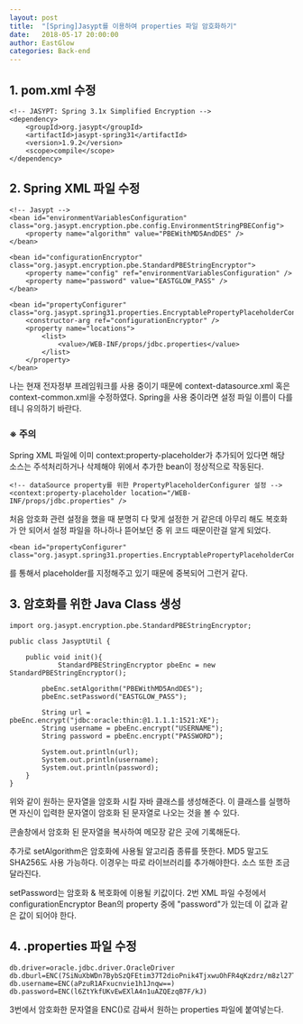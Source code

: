 ```yaml
---
layout: post
title:  "[Spring]Jasypt를 이용하여 properties 파일 암호화하기"
date:   2018-05-17 20:00:00
author: EastGlow
categories: Back-end
---
```


## 1. pom.xml 수정

```
<!-- JASYPT: Spring 3.1x Simplified Encryption -->
<dependency>
    <groupId>org.jasypt</groupId>
    <artifactId>jasypt-spring31</artifactId>
    <version>1.9.2</version>
    <scope>compile</scope>
</dependency>
```

## 2. Spring XML 파일 수정

```
<!-- Jasypt -->
<bean id="environmentVariablesConfiguration" class="org.jasypt.encryption.pbe.config.EnvironmentStringPBEConfig">
	<property name="algorithm" value="PBEWithMD5AndDES" />
</bean>

<bean id="configurationEncryptor" class="org.jasypt.encryption.pbe.StandardPBEStringEncryptor">
	<property name="config" ref="environmentVariablesConfiguration" />
	<property name="password" value="EASTGLOW_PASS" />
</bean>

<bean id="propertyConfigurer" class="org.jasypt.spring31.properties.EncryptablePropertyPlaceholderConfigurer">
	<constructor-arg ref="configurationEncryptor" />
	<property name="locations">
		<list>
			<value>/WEB-INF/props/jdbc.properties</value>
		</list>
	</property>
</bean>
```

나는 현재 전자정부 프레임워크를 사용 중이기 때문에 context-datasource.xml 혹은 context-common.xml을 수정하였다. Spring을 사용 중이라면 설정 파일 이름이 다를테니 유의하기 바란다.

### ※ 주의

Spring XML 파일에 이미 context:property-placeholder가 추가되어 있다면 해당 소스는 주석처리하거나 삭제해야 위에서 추가한 bean이 정상적으로 작동된다.

```
<!-- dataSource property를 위한 PropertyPlaceholderConfigurer 설정 -->
<context:property-placeholder location="/WEB-INF/props/jdbc.properties" />
```

처음 암호화 관련 설정을 했을 때 분명히 다 맞게 설정한 거 같은데 아무리 해도 복호화가 안 되어서 설정 파일을 하나하나 뜯어보던 중 위 코드 때문이란걸 알게 되었다.

```
<bean id="propertyConfigurer" class="org.jasypt.spring31.properties.EncryptablePropertyPlaceholderConfigurer">
```
를 통해서 placeholder를 지정해주고 있기 때문에 중복되어 그런거 같다.

## 3. 암호화를 위한 Java Class 생성

```
import org.jasypt.encryption.pbe.StandardPBEStringEncryptor;

public class JasyptUtil {

	public void init(){
		    StandardPBEStringEncryptor pbeEnc = new StandardPBEStringEncryptor();
        
        pbeEnc.setAlgorithm("PBEWithMD5AndDES");
        pbeEnc.setPassword("EASTGLOW_PASS");

        String url = pbeEnc.encrypt("jdbc:oracle:thin:@1.1.1.1:1521:XE");
        String username = pbeEnc.encrypt("USERNAME");
        String password = pbeEnc.encrypt("PASSWORD");

        System.out.println(url);
        System.out.println(username);
        System.out.println(password);
	}
}
```

위와 같이 원하는 문자열을 암호화 시킬 자바 클래스를 생성해준다. 이 클래스를 실행하면 자신이 입력한 문자열이 암호화 된 문자열로 나오는 것을 볼 수 있다.

콘솔창에서 암호화 된 문자열을 복사하여 메모장 같은 곳에 기록해둔다.

추가로 setAlgorithm은 암호화에 사용될 알고리즘 종류를 뜻한다. MD5 말고도 SHA256도 사용 가능하다. 이경우는 따로 라이브러리를 추가해야한다. 소스 또한 조금 달라진다.

setPassword는 암호화 & 복호화에 이용될 키값이다. 2번 XML 파일 수정에서 configurationEncryptor Bean의 property 중에 "password"가 있는데 이 값과 같은 값이 되어야 한다.

## 4. .properties 파일 수정

```
db.driver=oracle.jdbc.driver.OracleDriver
db.dburl=ENC(7SiNuXbWDn7BybSzQFEtim37T2dioPnik4TjxwuOhFR4qKzdrz/m8zl27TDWqwYP)
db.username=ENC(aPzuR1AFxucnvie1h1Jnqw==)
db.password=ENC(l6ZtYkfUKvEwEXlA4n1uAZQEzqB7F/kJ)
```

3번에서 암호화한 문자열을 ENC()로 감싸서 원하는 properties 파일에 붙여넣는다.
